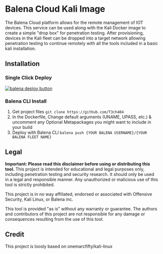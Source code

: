 # Balena Cloud Kali Image
The Balena Cloud platform allows for the remote management of IOT devices. This service can be used along with the Kali Docker image to create a simple "drop box" for penetration testing. After provisioning, devices in the Kali fleet can be dropped into a target network allowing penetration testing to continue remotely with all the tools included in a basic kali installation.

## Installation
### Single Click Deploy
[![balena deploy button](https://www.balena.io/deploy.svg)](https://dashboard.balena-cloud.com/deploy?repoUrl=https://github.com/Wolfandco/Balena-Cloud-Kali-Image)

### Balena CLI Install
1. Get project files `git clone https://github.com/T3ch404`
2. In the Dockerfile, Change default arguments (UNAME, UPASS, etc.) & uncomment any Optional Metapackages you might want to include in your build
3. Deploy with Balena CLI `balena push {YOUR BALENA USERNAME}/{YOUR BALENA FLEET NAME}`

## Legal
**Important: Please read this disclaimer before using or distributing this tool.**
This project is intended for educational and legal purposes only, including penetration testing and security research. It should only be used in a legal and responsible manner. Any unauthorized or malicious use of this tool is strictly prohibited.

This project is in no way affiliated, endorsed or associated with Offensive Security, Kali Linux, or Balena inc.

This tool is provided "as is" without any warranty or guarantee. The authors and contributors of this project are not responsible for any damage or consequences resulting from the use of this tool.

## Credit
This project is loosly based on onemarcfifty/kali-linux
